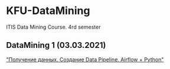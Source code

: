 # KFU-DataMining

ITIS Data Mining Course. 4rd semester

## DataMining 1 (03.03.2021)
["Получение данных. Создание Data Pipeline. Airflow + Python"](https://docs.google.com/document/d/1fdLQF8wYNP7QsWmn_XMUUKtwHVecplRvjyRRro9yyqw/edit)
		
	
		
		
		
		
		
		
